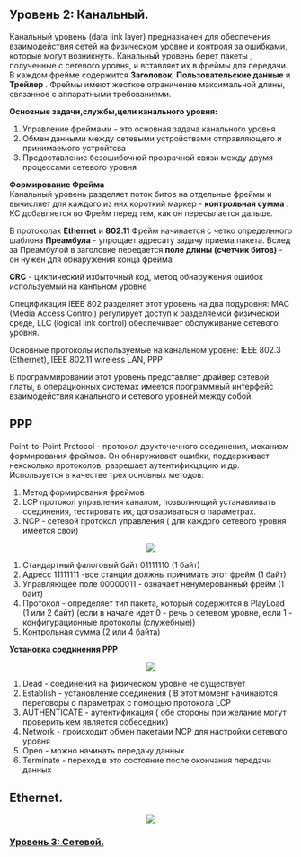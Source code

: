 ## Уровень 2: Канальный.

Канальный уровень (data link layer) предназначен для обеспечения взаимодействия сетей на физическом уровне и контроля за ошибками, которые могут возникнуть. Канальный уровень берет пакеты , полученные с сетевого уровня, и вставляет их в фреймы для передачи. В каждом фрейме содержится **Заголовок**, **Пользовательские данные** и **Трейлер** . Фреймы имеют жесткое ограничение максимальной длины, связанное с аппаратными требованиями.    

__Основные задачи,службы,цели канального уровня:__
1. Управление фреймами - это основная задача канального уровня
2. Обмен данными между сетевыми устройствами отправляющего и принимаемого устройтсва
3. Предоставление безошибочной прозрачной связи между двумя процессами сетевого уровня

__Формирование Фрейма__    
Канальный уровень разделяет поток битов на отдельные фреймы и вычисляет для каждого  из них короткий маркер - __контрольная сумма__ . КС добавляется во Фрейм перед тем, как он пересылается дальше.    

В протоколах **Ethernet** и **802.11** Фрейм  начинается с четко определнного шаблона **Преамбула** - упрощает адресату задачу приема пакета. Вслед за Преамбулой в заголовке передается  __поле длины (счетчик битов)__ - он нужен для обнаружения конца фрейма    

**CRC** - циклический избыточный код, метод обнаружения ошибок используемый на канльном уровне

Спецификация IEEE 802 разделяет этот уровень на два подуровня: MAC (Media Access Control) регулирует доступ к разделяемой физической среде, LLC (logical link control) обеспечивает обслуживание сетевого уровня.

Основные протоколы используемые на канальном уровне: IEEE 802.3 (Ethernet), IEEE 802.11 wireless LAN, PPP

В программировании этот уровень представляет драйвер сетевой платы, в операционных системах имеется программный интерфейс взаимодействия канального и сетевого уровней между собой.

## PPP
Point-to-Point Protocol - протокол двухточечного соединения, механизм формирования фреймов. Он обнаруживает ошибки, поддерживает нексколько протоколов, разрешает аутентификцацию и др. Используется в качестве трех основных методов:
1. Метод формирования фреймов
2. LCP протокол управления каналом, позволяющий устанавливать соединения, тестировать их, договариваться о параметрах.
3. NCP - сетевой протокол управления ( для каждого сетевого уровня имеется свой)

<p align="center">
<image src="https://github.com/LLlMEJIb87/OTUS-learning/blob/master/4.%20Data%20link.%20Ethernet/PPP.PNG">
</p>    

1. Cтандартный фалоговый байт 01111110 (1 байт)
2. Адресс 11111111 -все станции должны принимать этот фрейм (1 байт)
3. Управляющее поле 00000011 - означает ненумерованный фрейм (1 байт)
4. Протокол - определяет тип пакета, который содержится в PlayLoad (1 или 2 байт) (если в начале идет 0 - речь о сетевом уровне, если 1 - конфигурационные протоколы (служебные))
5. Контрольная сумма (2 или 4 байта)

__Установка соединения PPP__

<p align="center">
<image src="https://github.com/LLlMEJIb87/OTUS-learning/blob/master/4.%20Data%20link.%20Ethernet/PPP_connected.PNG">
</p>    

1. Dead - соединения на физическом уровне не существует     
2. Establish - установление соединения ( В этот момент начинаются переговоры о параметрах с помощью протокола LCP     
3. AUTHENTICATE - аутентификация ( обе стороны при желание могут проверить кем является собеседник)     
4. Network - происходит обмен пакетами  NCP  для настройки сетевого уровня     
5. Open - можно начинать передачу данных     
6. Terminate - переход в это состояние после окончания передачи данных    

## Ethernet.
<p align="center">
<image src="https://github.com/LLlMEJIb87/OTUS-learning/blob/master/4.%20Data%20link.%20Ethernet/frame.PNG">
</p>


### [ Уровень 3: Сетевой.](https://github.com/LLlMEJIb87/OTUS-learning/tree/master/5.%20Network%20layer.%20IP)
